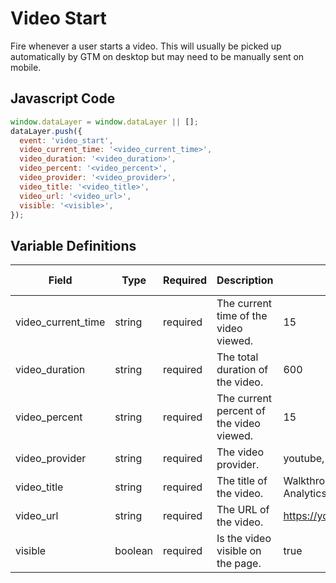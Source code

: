 # Video Start

Fire whenever a user starts a video. This will usually be picked up automatically by GTM on desktop but may need to be manually sent on mobile.

## Javascript Code

```js
window.dataLayer = window.dataLayer || [];
dataLayer.push({
  event: 'video_start',
  video_current_time: '<video_current_time>',
  video_duration: '<video_duration>',
  video_percent: '<video_percent>',
  video_provider: '<video_provider>',
  video_title: '<video_title>',
  video_url: '<video_url>',
  visible: '<visible>',
});
```
## Variable Definitions

|Field|Type|Required|Description|Example|Pattern|Min Length|Max Length|Minimum|Maximum|Multiple Of|
| --- | --- | --- | --- | --- | --- | --- | --- | --- | --- | --- |
|video_current_time|string|required|The current time of the video viewed.|15|
|video_duration|string|required|The total duration of the video.|600|
|video_percent|string|required|The current percent of the video viewed.|15|
|video_provider|string|required|The video provider.|youtube, vimeo|
|video_title|string|required|The title of the video.|Walkthrough of the Google Analytics 4 User Interface|
|video_url|string|required|The URL of the video.|https://youtu.be/RhS85WQiBLU|
|visible|boolean|required|Is the video visible on the page.|true|